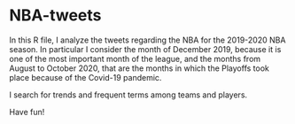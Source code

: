 # NBA-tweets

In this R file, I analyze the tweets regarding the NBA for the 2019-2020 NBA season. In particular I consider the month of December 2019, because it is one of the most important month of the league, and the months from August to October 2020, that are the months in which the Playoffs took place because of the Covid-19 pandemic.

I search for trends and frequent terms among teams and players.

Have fun!
